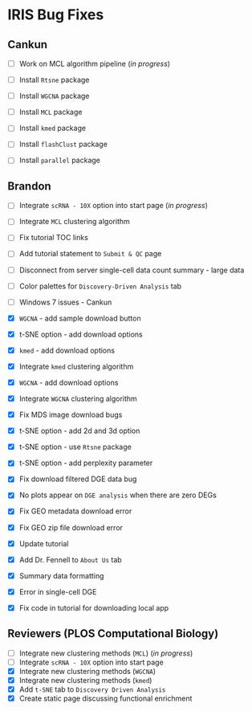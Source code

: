 # IRIS Bug Fixes

## Cankun
-   [ ] Work on MCL algorithm pipeline (*in progress*)
-   [ ] Install `Rtsne` package
-   [ ] Install `WGCNA` package
-   [ ] Install `MCL` package
-   [ ] Install `kmed` package
-   [ ] Install `flashClust` package
-   [ ] Install `parallel` package


## Brandon
-   [ ] Integrate `scRNA - 10X` option into start page (*in progress*)
-   [ ] Integrate `MCL` clustering algorithm
-   [ ] Fix tutorial TOC links
-   [ ] Add tutorial statement to `Submit & QC` page
-   [ ] Disconnect from server single-cell data count summary - large data
-   [ ] Color palettes for `Discovery-Driven Analysis` tab
-   [ ] Windows 7 issues - Cankun
-   [x] `WGCNA` - add sample download button
-   [x] t-SNE option - add download options
-   [x] `kmed` - add download options
-   [x] Integrate `kmed` clustering algorithm
-   [x] `WGCNA` - add download options
-   [x] Integrate `WGCNA` clustering algorithm
-   [x] Fix MDS image download bugs
-   [x] t-SNE option - add 2d and 3d option
-   [x] t-SNE option - use `Rtsne` package
-   [x] t-SNE option - add perplexity parameter
-   [x] Fix download filtered DGE data bug
-   [x] No plots appear on `DGE analysis` when there are zero DEGs
-   [x] Fix GEO metadata download error
-   [x] Fix GEO zip file download error
-   [x] Update tutorial
-   [x] Add Dr. Fennell to `About Us` tab
-   [x] Summary data formatting
-   [x] Error in single-cell DGE
-   [x] Fix code in tutorial for downloading local app


## Reviewers (PLOS Computational Biology)
-   [ ] Integrate new clustering methods (`MCL`) (*in progress*)
-   [ ] Integrate `scRNA - 10X` option into start page
-   [x] Integrate new clustering methods (`WGCNA`)
-   [x] Integrate new clustering methods (`kmed`)
-   [x] Add `t-SNE` tab to `Discovery Driven Analysis`
-   [x] Create static page discussing functional enrichment
